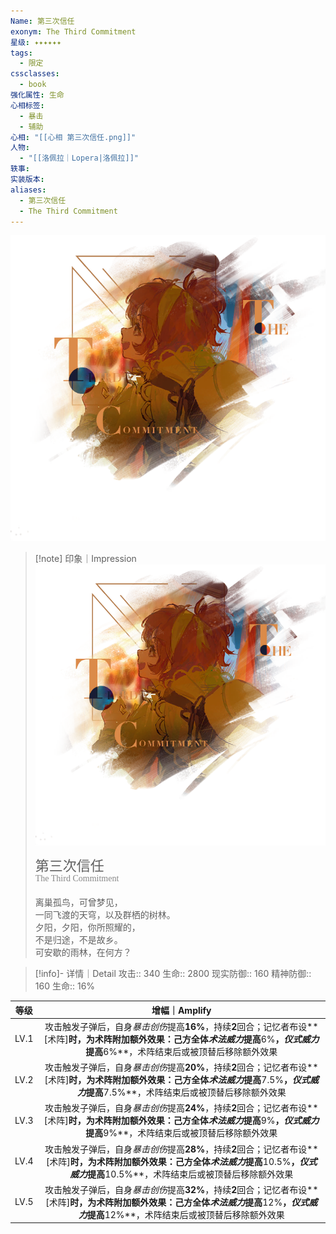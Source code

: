 ```yaml
---
Name: 第三次信任
exonym: The Third Commitment
星级: ✦✦✦✦✦✦
tags:
  - 限定
cssclasses:
  - book
强化属性: 生命
心相标签:
  - 暴击
  - 辅助
心相: "[[心相 第三次信任.png]]"
人物:
  - "[[洛佩拉｜Lopera|洛佩拉]]"
轶事: 
实装版本: 
aliases:
  - 第三次信任
  - The Third Commitment
---
```

![cover](assets/第三次信任｜The%20Third%20Commitment.assets/心相%20第三次信任.png)

> [!note] 印象｜Impression
> ![心相 第三次信任|inlL|300](assets/第三次信任｜The%20Third%20Commitment.assets/心相%20第三次信任.png)
> <p style="font-family: '家族宋', sans-serif; font-size: 22px; line-height: 0.75; text-indent: 0;">第三次信任<br><span style="font-family: serif; font-size: 14px; color: #888888;">The Third Commitment</span></p>
> 
> 离巢孤鸟，可曾梦见，  
> 一同飞渡的天穹，以及群栖的树林。  
> 夕阳，夕阳，你所照耀的，  
> 不是归途，不是故乡。  
> 可安歇的雨林，在何方？

> [!info]- 详情｜Detail
> 攻击:: 340
> 生命:: 2800
> 现实防御:: 160
> 精神防御:: 160
> 生命:: 16%

|  等级  |                                                      增幅｜Amplify                                                       |
| :--: | :-------------------------------------------------------------------------------------------------------------------: |
| LV.1 |    攻击触发子弹后，自身*暴击创伤*提高**16%**，持续**2**回合；记忆者布设**[术阵]**时，为术阵附加额外效果：己方全体*术法威力*提高**6%**，*仪式威力*提高**6%**，术阵结束后或被顶替后移除额外效果    |
| LV.2 |  攻击触发子弹后，自身*暴击创伤*提高**20%**，持续**2**回合；记忆者布设**[术阵]**时，为术阵附加额外效果：己方全体*术法威力*提高**7.5%**，*仪式威力*提高**7.5%**，术阵结束后或被顶替后移除额外效果  |
| LV.3 |    攻击触发子弹后，自身*暴击创伤*提高**24%**，持续**2**回合；记忆者布设**[术阵]**时，为术阵附加额外效果：己方全体*术法威力*提高**9%**，*仪式威力*提高**9%**，术阵结束后或被顶替后移除额外效果    |
| LV.4 | 攻击触发子弹后，自身*暴击创伤*提高**28%**，持续**2**回合；记忆者布设**[术阵]**时，为术阵附加额外效果：己方全体*术法威力*提高**10.5%**，*仪式威力*提高**10.5%**，术阵结束后或被顶替后移除额外效果 |
| LV.5 |   攻击触发子弹后，自身*暴击创伤*提高**32%**，持续**2**回合；记忆者布设**[术阵]**时，为术阵附加额外效果：己方全体*术法威力*提高**12%**，*仪式威力*提高**12%**，术阵结束后或被顶替后移除额外效果   |
